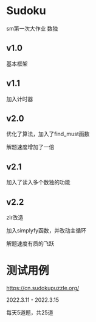 # Sudoku
sm第一次大作业 数独
## v1.0
基本框架
## v1.1
加入计时器
## v2.0
优化了算法，加入了find_must函数

解题速度增加了一倍
## v2.1
加入了读入多个数独的功能
## v2.2
zlr改造

加入simplyfy函数，并改动主循环

解题速度有质的飞跃


# 测试用例
https://cn.sudokupuzzle.org/

2022.3.11 - 2022.3.15

每天5道题，共25道

